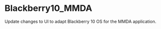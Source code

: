 Blackberry10_MMDA
=================

Update changes to UI to adapt Blackberry 10 OS for the MMDA application.
